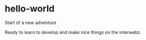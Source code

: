 # hello-world
Start of a new adventure

Ready to learn to develop and make nice things on the interwebz.
